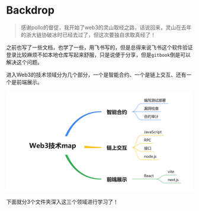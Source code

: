 # Backdrop

> 感谢pollo的督促，我开始了web3的灵山取经之路，话说回来，灵山在去年的浙大链协破冰时已经去过了，但这次要独自求取真经了！

之前也写了一些文档，也学了一些，用飞书写的，但是总得来说飞书这个软件验证登录比较麻烦不如本地仓库写起来舒服，只是说便于分享，但是`gitbook`倒是可以解决这个问题。

进入Web3的技术领域分为几个部分，一个是智能合约、一个是链上交互、还有一个是前端展示。

![Web3技术map](.\attachment\Web3技术map.png)

下面就分3个文件夹深入这三个领域进行学习了！
